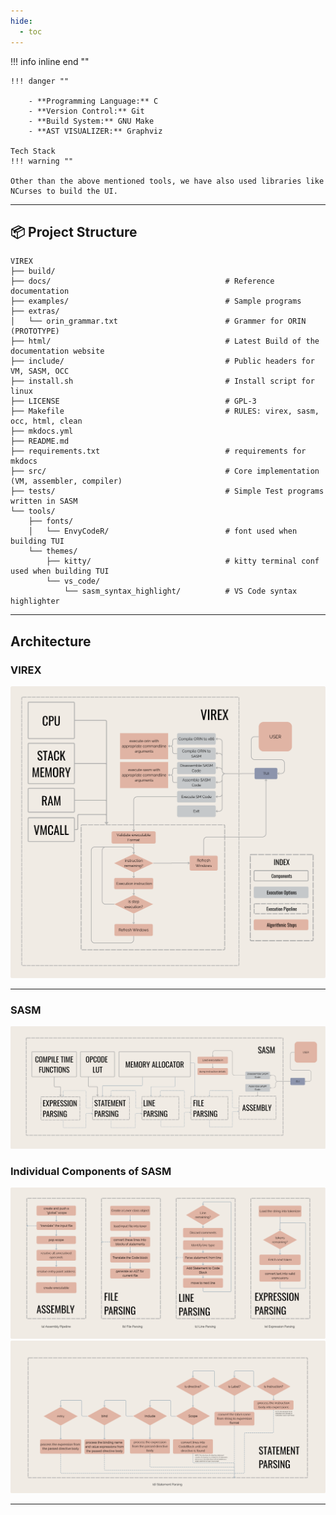 ```yaml
---
hide:
  - toc
---
```


!!! info inline end ""

    !!! danger ""

        - **Programming Language:** C
        - **Version Control:** Git
        - **Build System:** GNU Make
        - **AST VISUALIZER:** Graphviz

    Tech Stack
    !!! warning ""

    Other than the above mentioned tools, we have also used libraries like
    NCurses to build the UI.
---

## 📦 Project Structure

    VIREX
    ├── build/
    ├── docs/                                       # Reference documentation
    ├── examples/                                   # Sample programs
    ├── extras/
    │   └── orin_grammar.txt                        # Grammer for ORIN (PROTOTYPE)
    ├── html/                                       # Latest Build of the documentation website
    ├── include/                                    # Public headers for VM, SASM, OCC
    ├── install.sh                                  # Install script for linux
    ├── LICENSE                                     # GPL-3
    ├── Makefile                                    # RULES: virex, sasm, occ, html, clean
    ├── mkdocs.yml
    ├── README.md
    ├── requirements.txt                            # requirements for mkdocs
    ├── src/                                        # Core implementation (VM, assembler, compiler)
    ├── tests/                                      # Simple Test programs written in SASM
    └── tools/
        ├── fonts/
        │   └── EnvyCodeR/                          # font used when building TUI
        └── themes/
            ├── kitty/                              # kitty terminal conf used when building TUI
            └── vs_code/
                └── sasm_syntax_highlight/          # VS Code syntax highlighter
---
## Architecture

### VIREX

![Image](assets/Architecture/virex_arch.png)

---

### SASM

![Image](assets/Architecture/sasm_arch.png)

### Individual Components of SASM
![Image](assets/Architecture/sasm_components_1.png)
![Image](assets/Architecture/sasm_components_2.png)

---
